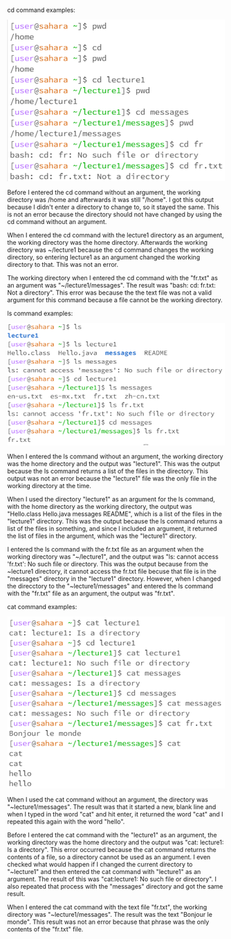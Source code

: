 cd command examples:

![Image](cd.png)

Before I entered the cd command without an argument, the working directory was /home and afterwards it was still "/home".
I got this output because I didn't enter a directory to change to, so it stayed the same. 
This is not an error because the directory should not have changed by using the cd command without an argument.

When I entered the cd command with the lecture1 directory as an argument, the working directory was the home directory. Afterwards the working directory was ~/lecture1 because the cd command changes the working directory, so entering lecture1 as an argument changed the working directory to that. This was not an error.

The working directory when I entered the cd command with the "fr.txt" as an argument was "~/lecture1/messages". The result was "bash: cd: fr.txt: Not a directory". This error was because the the text file was not a valid argument for this command because a file cannot be the working directory.

ls command examples:

![Image](ls.png)

When I entered the ls command without an argument, the working directory was the home directory and the output was "lecture1". This was the output because the ls command returns a list of the files in the directory. This output was not an error because the "lecture1" file was the only file in the working directory at the time.

When I used the directory "lecture1" as an argument for the ls command, with the home directory as the working directory, the output was "Hello.class Hello.java messages README", which is a list of the files in the "lecture1" directory. This was the output because the ls command returns a list of the files in something, and since I included an argument, it returned the list of files in the argument, which was the "lecture1" directory.

I entered the ls command with the fr.txt file as an argument when the working directory was "~/lecture1", and the output was "ls: cannot access 'fr.txt': No such file or directory. This was the output because from the ~lecture1 directory, it cannot access the fr.txt file becuse that file is in the "messages" directory in the "lecture1" directory. However, when I changed the direcctory to the "~lecture1/messages" and entered the ls command with the "fr.txt" file as an argument, the output was "fr.txt". 

cat command examples:

![Image](cat.PNG)


When I used the cat command without an argument, the directory was "~lecture1/messages". The result was that it started a new, blank line and when I typed in the word "cat" and hit enter, it returned the word "cat" and I repeated this again with the word "hello".

Before I entered the cat command with the "lecture1" as an argument, the working directory was the home directory and the output was "cat: lecture1: Is a directory". This error occurred because the cat command returns the contents of a file, so a directory cannot be used as an argument. I even checked what would happen if I changed the current directory to "~lecture1" and then entered the cat command with "lecture1" as an argument. The result of this was "cat:lecture1: No such file or directory". I also repeated that process with the "messages" directory and got the same result. 

When I entered the cat command with the text file "fr.txt", the working directory was "~lecture1/messages". The result was the text "Bonjour le monde". This result was not an error because that phrase was the only contents of the "fr.txt" file.



